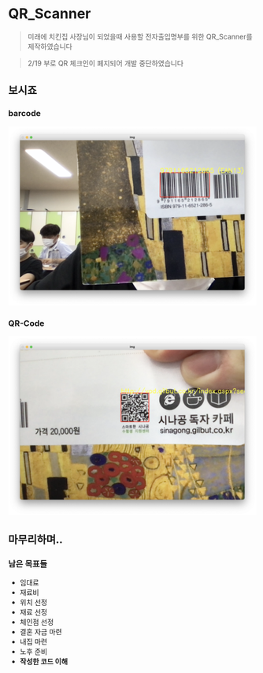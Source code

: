 # QR_Scanner

> 미래에 치킨집 사장님이 되었을때 사용할 전자출입명부를 위한 QR_Scanner를 제작하였습니다

> 2/19 부로 QR 체크인이 폐지되어 개발 중단하였습니다

## 보시죠

### barcode
![barcode](images/barcode.png)

### QR-Code
![QR-Code](images/qr-code.png)

## 마무리하며..

### 남은 목표들

- 임대료
- 재료비
- 위치 선정
- 재료 선정
- 체인점 선정
- 결혼 자금 마련
- 내집 마련
- 노후 준비
- **작성한 코드 이해**